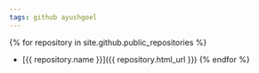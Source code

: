 ```yaml
---
tags: github ayushgoel
---
```


{% for repository in site.github.public_repositories %}
  * [{{ repository.name }}]({{ repository.html_url }})
{% endfor %}
